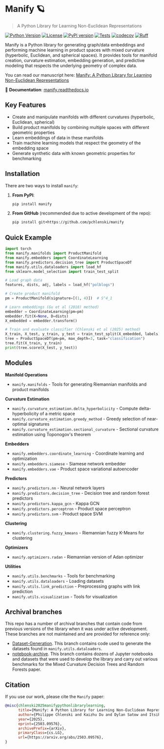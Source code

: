 # Manify 🪐
> A Python Library for Learning Non-Euclidean Representations

[![Python Version](https://img.shields.io/badge/python-3.10%2B-blue.svg)](https://www.python.org/downloads/)
[![License](https://img.shields.io/github/license/pchlenski/manify)](https://github.com/pchlenski/manify/blob/main/LICENSE)
[![PyPI version](https://badge.fury.io/py/manify.svg)](https://badge.fury.io/py/manify)
[![Tests](https://github.com/pchlenski/manify/actions/workflows/test.yml/badge.svg)](https://github.com/pchlenski/manify/actions/workflows/test.yml)
[![codecov](https://codecov.io/gh/pchlenski/manify/branch/main/graph/badge.svg)](https://codecov.io/gh/pchlenski/manify)
[![Ruff](https://img.shields.io/endpoint?url=https://raw.githubusercontent.com/astral-sh/ruff/main/assets/badge/v2.json)](https://github.com/astral-sh/ruff)


Manify is a Python library for generating graph/data embeddings and performing machine learning in product spaces with mixed curvature (hyperbolic, Euclidean, and spherical spaces). It provides tools for manifold creation, curvature estimation, embedding generation, and predictive modeling that respects the underlying geometry of complex data.

You can read our manuscript here: [Manify: A Python Library for Learning Non-Euclidean Representations](https://arxiv.org/abs/2503.09576)

📖 **Documentation**: [manify.readthedocs.io](https://manify.readthedocs.io)

## Key Features
- Create and manipulate manifolds with different curvatures (hyperbolic, Euclidean, spherical)
- Build product manifolds by combining multiple spaces with different geometric properties
- Learn embeddings of data in these manifolds
- Train machine learning models that respect the geometry of the embedding space
- Generate synthetic data with known geometric properties for benchmarking

## Installation

There are two ways to install `manify`:

1. **From PyPI**:
   ```bash
   pip install manify
   ```

2. **From GitHub** (recommended due to active development of the repo):
   ```bash
   pip install git+https://github.com/pchlenski/manify
   ```

## Quick Example

```python
import torch
from manify.manifolds import ProductManifold
from manify.embedders import CoordinateLearning
from manify.predictors.decision_tree import ProductSpaceDT
from manify.utils.dataloaders import load_hf
from sklearn.model_selection import train_test_split

# Load graph data
features, dists, adj, labels = load_hf("polblogs")

# Create product manifold
pm = ProductManifold(signature=[(1, 4)])  # S^4_1

# Learn embeddings (Gu et al (2018) method)
embedder = CoordinateLearning(pm=pm)
embedder.fit(X=None, D=dists)
X_embedded = embedder.transform()

# Train and evaluate classifier (Chlenski et al (2025) method)
X_train, X_test, y_train, y_test = train_test_split(X_embedded, labels)
tree = ProductSpaceDT(pm=pm, max_depth=3, task="classification")
tree.fit(X_train, y_train)
print(tree.score(X_test, y_test))
```

## Modules

**Manifold Operations**
- `manify.manifolds` - Tools for generating Riemannian manifolds and product manifolds

**Curvature Estimation**
- `manify.curvature_estimation.delta_hyperbolicity` - Compute delta-hyperbolicity of a metric space
- `manify.curvature_estimation.greedy_method` - Greedy selection of near-optimal signatures
- `manify.curvature_estimation.sectional_curvature` - Sectional curvature estimation using Toponogov's theorem

**Embedders**
- `manify.embedders.coordinate_learning` - Coordinate learning and optimization
- `manify.embedders.siamese` - Siamese network embedder
- `manify.embedders.vae` - Product space variational autoencoder

**Predictors**
- `manify.predictors.nn` - Neural network layers
- `manify.predictors.decision_tree` - Decision tree and random forest predictors
- `manify.predictors.kappa_gcn` - Kappa GCN
- `manify.predictors.perceptron` - Product space perceptron
- `manify.predictors.svm` - Product space SVM

**Clustering**
- `manify.clustering.fuzzy_kmeans` - Riemannian fuzzy K-Means for clustering

**Optimizers**
- `manify.optimizers.radan` - Riemannian version of Adan optimizer

**Utilities**
- `manify.utils.benchmarks` - Tools for benchmarking
- `manify.utils.dataloaders` - Loading datasets
- `manify.utils.link_prediction` - Preprocessing graphs with link prediction
- `manify.utils.visualization` - Tools for visualization

## Archival branches
This repo has a number of archival branches that contain code from previous versions of the library when it was under
active development. These branches are not maintained and are provided for reference only:
- [Dataset-Generation](https://github.com/pchlenski/manify/tree/Dataset-Generation). This branch contains code used to
generate the datasets found in `manify.utils.dataloaders`.
- [notebook-archive](https://github.com/pchlenski/manify/tree/notebook_archive). This branch contains dozens of Jupyter
notebooks and datasets that were used to develop the library and carry out various benchmarks for the Mixed Curvature
Decision Trees and Random Forests paper.

## Citation
If you use our work, please cite the `Manify` paper:
```bibtex
@misc{chlenski2025manifypythonlibrarylearning,
      title={Manify: A Python Library for Learning Non-Euclidean Representations}, 
      author={Philippe Chlenski and Kaizhu Du and Dylan Satow and Itsik Pe'er},
      year={2025},
      eprint={2503.09576},
      archivePrefix={arXiv},
      primaryClass={cs.LG},
      url={https://arxiv.org/abs/2503.09576}, 
}
```
